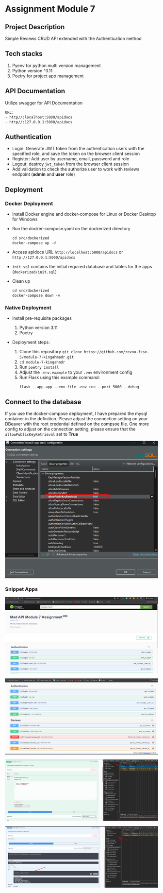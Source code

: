 # Assignment Module 7

## Project Description

Simple Reviews CRUD API extended with the Authentication method

## Tech stacks

1. Pyenv for python multi version management
2. Python version ^3.11
3. Poetry for project app management

## API Documentation
Utilize swagger for API Documentation
```
URL: 
- http//:localhost:5000/apidocs
- http//:127.0.0.1:5000/apidocs
```

## Authentication
- Login: Generate JWT token from the authentication users with the specified role, and save the token on the browser client session
- Register: Add user by username, email, password and role
- Logout: destroy `jwt_token` from the browser client session
- Add validation to check the authorize user to work with reviews endpoint (**admin** and **user** role)

## Deployment
### Docker Deployment
- Install Docker engine and docker-compose for Linux or Docker Desktop for Windows
- Run the docker-compose.yaml on the dockerized directory

    ```
    cd src/dockerized
    docker-compose up -d
    ```
- Access apidocs URL `http://localhost:5000/apidocs` or `http://127.0.0.1:5000/apidocs`

- `init.sql` contains the initial required database and tables for the apps (`dockerized/init.sql`)
- Clean up
    ```
    cd src/dockerized
    docker-compose down -v
    ```

### Native Deployment
- Install pre-requisite packages
    1. Python version 3.11
    2. Poetry

- Deployment steps:
    1. Clone this repository `git clone https://github.com/revou-fsse-5/module-7-kingahmadr.git`
    2. `cd module-7-kingahmdr`
    3. Run `poetry install`
    4. Adjust the `.env.example` to your `.env` environment config
    5. Run Flask using this example command:
        ```
        flask --app app --env-file .env run --port 5000 --debug
        ```

## Connect to the database
If you use the docker-compose deployment, I have prepared the mysql container in the definition.
Please adjust the connection setting on your DBeaver with the root credential defined on the compsoe file.
One more config to adjust on the connection setting, please ensure that the `allowPublicKeyRetrieval` set to **True**

![Dbeaver connection config](ReadMe-img/dbeaver-config.png)


### Snippet Apps

![swagger1](ReadMe-img/swagger-module7-assignment.png)

![swagger2](ReadMe-img/swagger2-module7-assignment.png)

![swagger3](ReadMe-img/swagger3-module7-assignment.png)

![swagger4](ReadMe-img/swagger4-module7-assignment.png)













